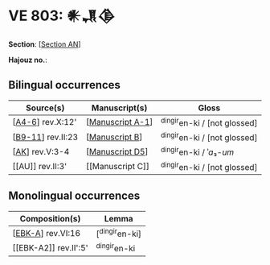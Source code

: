 # VE 803: 𒀭𒂗𒆠

**Section**: [[Section AN]]

**Hajouz no.**: 

## Bilingual occurrences 

| Source(s)           | Manuscript(s)      | Gloss                                  |
| ------------------- | ------------------ | -------------------------------------- |
| [[A4-6]] rev.X:12'  | [[Manuscript A-1]] | <sup>dingir</sup>en-ki / [not glossed] |
| [[B9-11]] rev.II:23 | [[Manuscript B]]   | <sup>dingir</sup>en-ki / [not glossed] |
| [[AK]] rev.V:3-4    | [[Manuscript D5]]  | <sup>dingir</sup>en-ki / ʾ*a*₃-*um*    |
| [[AU]] rev.II:3'    | [[Manuscript C]]   | <sup>dingir</sup>en-ki / [not glossed] |

## Monolingual occurrences 

| Composition(s)        | Lemma                    |
| --------------------- | ------------------------ |
| [[EBK-A]] rev.VI:16   | [<sup>dingir</sup>en-ki] |
| [[EBK-A2]] rev.II':5' | <sup>dingir</sup>en-ki   |


[//begin]: # "Autogenerated link references for markdown compatibility"
[Section AN]: <Section AN> "Section AN"
[A4-6]: A4-6 "MEE 4, 4 + MEE 4, 5 + MEE 4, 6 = TM.75.G.2000+TM.75.G.2005+TM.75.G.2006"
[Manuscript A-1]: <Manuscript A-1> "Manuscript A-1"
[B9-11]: B9-11 "MEE 4, 9 + MEE 4, 10 + MEE 4, 11 = TM.75.G.2004+TM.75.G.2001+TM.75.G.2003"
[Manuscript B]: <Manuscript B> "Manuscript B"
[AK]: AK "MEE 4, 47 + MEE 4, 48 = TM.75.G.1825+TM.75.G.3131"
[Manuscript D5]: <Manuscript D5> "Manuscript D5"
[EBK-A]: EBK-A "MEE 4, 115 +"
[//end]: # "Autogenerated link references"